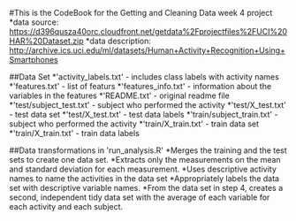 #This is the CodeBook for the Getting and Cleaning Data week 4 project
  *data source: https://d396qusza40orc.cloudfront.net/getdata%2Fprojectfiles%2FUCI%20HAR%20Dataset.zip
  *data description: http://archive.ics.uci.edu/ml/datasets/Human+Activity+Recognition+Using+Smartphones

##Data Set
  *'activity_labels.txt' - includes class labels with activity names
  *'features.txt' - list of featurs
  *'features_info.txt' - information about the variables in the features
  *'README.txt' - original readme file
  *'test/subject_test.txt' - subject who performed the activity
  *'test/X_test.txt' - test data set
  *'test/X_test.txt' - test data labels
  *'train/subject_train.txt' - subject who performed the activity
  *'train/X_train.txt' - train data set
  *'train/X_train.txt' - train data labels
  
##Data transformations in 'run_analysis.R'
  *Merges the training and the test sets to create one data set.
  *Extracts only the measurements on the mean and standard deviation for each measurement.
  *Uses descriptive activity names to name the activities in the data set
  *Appropriately labels the data set with descriptive variable names.
  *From the data set in step 4, creates a second, independent tidy data set with the average of each variable for each activity and each subject.
